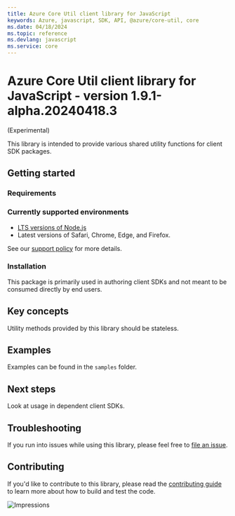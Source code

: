 ```yaml
---
title: Azure Core Util client library for JavaScript
keywords: Azure, javascript, SDK, API, @azure/core-util, core
ms.date: 04/18/2024
ms.topic: reference
ms.devlang: javascript
ms.service: core
---
```

# Azure Core Util client library for JavaScript - version 1.9.1-alpha.20240418.3 
 (Experimental)

This library is intended to provide various shared utility functions for client SDK packages.

## Getting started

### Requirements

### Currently supported environments

- [LTS versions of Node.js](https://github.com/nodejs/release#release-schedule)
- Latest versions of Safari, Chrome, Edge, and Firefox.

See our [support policy](https://github.com/Azure/azure-sdk-for-js/blob/main/SUPPORT.md) for more details.

### Installation

This package is primarily used in authoring client SDKs and not meant to be consumed directly by end users.

## Key concepts

Utility methods provided by this library should be stateless.

## Examples

Examples can be found in the `samples` folder.

## Next steps

Look at usage in dependent client SDKs.

## Troubleshooting

If you run into issues while using this library, please feel free to [file an issue](https://github.com/Azure/azure-sdk-for-js/issues/new).

## Contributing

If you'd like to contribute to this library, please read the [contributing guide](https://github.com/Azure/azure-sdk-for-js/blob/main/CONTRIBUTING.md) to learn more about how to build and test the code.

![Impressions](https://azure-sdk-impressions.azurewebsites.net/api/impressions/azure-sdk-for-js%2Fsdk%2Fcore%2Fcore-util%2FREADME.png)

